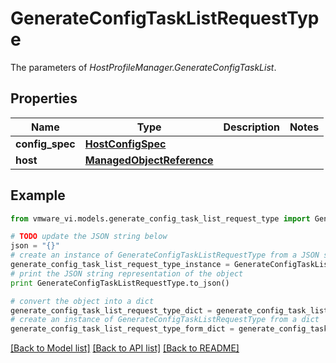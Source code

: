 # GenerateConfigTaskListRequestType

The parameters of *HostProfileManager.GenerateConfigTaskList*. 

## Properties
Name | Type | Description | Notes
------------ | ------------- | ------------- | -------------
**config_spec** | [**HostConfigSpec**](HostConfigSpec.md) |  | 
**host** | [**ManagedObjectReference**](ManagedObjectReference.md) |  | 

## Example

```python
from vmware_vi.models.generate_config_task_list_request_type import GenerateConfigTaskListRequestType

# TODO update the JSON string below
json = "{}"
# create an instance of GenerateConfigTaskListRequestType from a JSON string
generate_config_task_list_request_type_instance = GenerateConfigTaskListRequestType.from_json(json)
# print the JSON string representation of the object
print GenerateConfigTaskListRequestType.to_json()

# convert the object into a dict
generate_config_task_list_request_type_dict = generate_config_task_list_request_type_instance.to_dict()
# create an instance of GenerateConfigTaskListRequestType from a dict
generate_config_task_list_request_type_form_dict = generate_config_task_list_request_type.from_dict(generate_config_task_list_request_type_dict)
```
[[Back to Model list]](../README.md#documentation-for-models) [[Back to API list]](../README.md#documentation-for-api-endpoints) [[Back to README]](../README.md)


